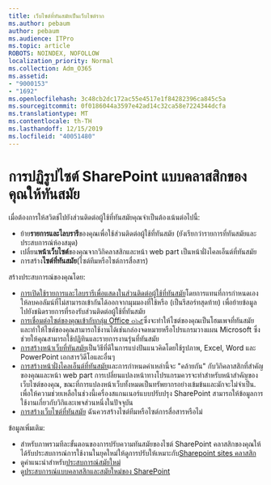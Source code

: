 ```yaml
---
title: เว็บไซต์ที่ทันสมัยเป็นเว็บไซต์ราก
ms.author: pebaum
author: pebaum
ms.audience: ITPro
ms.topic: article
ROBOTS: NOINDEX, NOFOLLOW
localization_priority: Normal
ms.collection: Adm_O365
ms.assetid:
- "9000153"
- "1692"
ms.openlocfilehash: 3c48cb2dc172ac55e4517e1f84282396ca845c5a
ms.sourcegitcommit: 0f0186044a3597e42ad14c32ca58e7224344dcfa
ms.translationtype: MT
ms.contentlocale: th-TH
ms.lasthandoff: 12/15/2019
ms.locfileid: "40051480"
---
```

# <a name="modernize-your-classic-sharepoint-site"></a>การปฏิรูปไซต์ SharePoint แบบคลาสสิกของคุณให้ทันสมัย

เมื่อต้องการให้สวิตช์ไปยังส่วนติดต่อผู้ใช้ที่ทันสมัยคุณจำเป็นต้องเน้นต่อไปนี้:

- ย้าย**รายการและไลบรารี**ของคุณเพื่อใช้ส่วนติดต่อผู้ใช้ที่ทันสมัย (ยังเรียกว่ารายการที่ทันสมัยและประสบการณ์ห้องสมุด)
- เปลี่ยน**หน้าเว็บไซต์**ของคุณจากวิกิคลาสสิกและหน้า web part เป็นหน้าฝั่งไคลเอ็นต์ที่ทันสมัย
- การสร้าง**ไซต์ที่ทันสมัย**(ไซต์ทีมหรือไซต์การสื่อสาร)

สร้างประสบการณ์ของคุณโดย:
- [การเปิดใช้รายการและไลบรารีเพื่อแสดงในส่วนติดต่อผู้ใช้ที่ทันสมัย](https://docs.microsoft.com/sharepoint/dev/transform/modernize-userinterface-lists-and-libraries)โดยการแทนที่การกำหนดเองให้ลบคอลัมน์ที่ไม่สามารถเข้ากันได้ออกจากมุมมองที่ใช้หรือ (เป็นรีสอร์ทสุดท้าย) เพื่อย้ายข้อมูลไปยังชนิดรายการที่รองรับส่วนติดต่อผู้ใช้ที่ทันสมัย
- [การเชื่อมต่อไซต์ของคุณเข้ากับกลุ่ม Office ๓๖๕](https://docs.microsoft.com/sharepoint/dev/transform/modernize-connect-to-office365-group)ซึ่งจะทำให้ไซต์ของคุณเป็นโฮมเพจที่ทันสมัยและทำให้ไซต์ของคุณสามารถใช้งานได้เช่นกล่องจดหมายหรือโปรแกรมวางแผน Microsoft ซึ่งช่วยให้คุณสามารถใช้ปฏิทินและรายการงานรุ่นที่ทันสมัย
- [การสร้างหน้าเว็บที่ทันสมัย](https://support.office.com/article/create-and-use-modern-pages-on-a-sharepoint-site-b3d46deb-27a6-4b1e-87b8-df851e503dec)เป็นวิธีที่ดีในการแบ่งปันแนวคิดโดยใช้รูปภาพ, Excel, Word และ PowerPoint เอกสารวิดีโอและอื่นๆ
- [การสร้างหน้าฝั่งไคลเอ็นต์ที่ทันสมัย](https://docs.microsoft.com/sharepoint/dev/transform/modernize-userinterface-site-pages)และการกำหนดค่าเหล่านี้จะ "คล้ายกัน" กับวิกิคลาสสิกที่สำคัญของคุณและหน้า web part การเปลี่ยนแปลงหน้าทางโปรแกรมควรจะทำสำหรับหน้าสำคัญของเว็บไซต์ของคุณ, ขณะที่การแปลงหน้าเว็บทั้งหมดเป็นทรัพยากรอย่างเข้มข้นและมักจะไม่จำเป็น. เพื่อให้ความช่วยเหลือในช่วงนี้เครื่องสแกนเนอร์แบบปรับปรุง SharePoint สามารถให้ข้อมูลการใช้งานเกี่ยวกับวิกิและเพจส่วนหนึ่งในปัจจุบัน
- [การสร้างเว็บไซต์ที่ทันสมัย](https://support.office.com/article/create-a-team-site-in-sharepoint-ef10c1e7-15f3-42a3-98aa-b5972711777d) ฉันควรสร้างไซต์ทีมหรือไซต์การสื่อสารหรือไม่

ข้อมูลเพิ่มเติม: 
- สำหรับภาพรวมทีละขั้นตอนของการปรับความทันสมัยของไซต์ SharePoint คลาสสิกของคุณให้ได้รับประสบการณ์การใช้งานในยุคใหม่ให้ดูการปรับให้เหมาะกับ[Sharepoint sites คลาสสิก](https://docs.microsoft.com/sharepoint/dev/transform/modernize-classic-sites)
- ดูคำแนะนำสำหรับ[ประสบการณ์สมัยใหม่](https://docs.microsoft.com/sharepoint/guide-to-sharepoint-modern-experience)
- ดู[ประสบการณ์แบบคลาสสิกและสมัยใหม่ของ SharePoint](https://support.office.com/article/sharepoint-classic-and-modern-experiences-5725c103-505d-4a6e-9350-300d3ec7d73f) 




